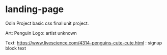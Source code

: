 # landing-page
Odin Project basic css final unit project.

Art:
    Penguin Logo: artist unknown


Text:
    https://www.livescience.com/4314-penguins-cute-cute.html : signup block text
